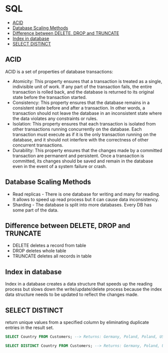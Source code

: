 # SQL
- [ACID](#acid)
- [Database Scaling Methods](#database_scaling_methods)
- [Difference between DELETE, DROP and TRUNCATE](#difference_between_delete_drop_and_truncate)
- [Index in database](#index_in_database)
- [SELECT DISTINCT](#select_distinct)

## ACID <a name="acid"></a>
ACID is a set of properties of database transactions:
- Atomicity: This property ensures that a transaction is treated as a single, indivisible unit of work. If any part of the transaction fails, the entire transaction is rolled back, and the database is returned to its original state before the transaction started.
- Consistency: This property ensures that the database remains in a consistent state before and after a transaction. In other words, a transaction should not leave the database in an inconsistent state where the data violates any constraints or rules.
- Isolation: This property ensures that each transaction is isolated from other transactions running concurrently on the database. Each transaction must execute as if it is the only transaction running on the database, and it should not interfere with the correctness of other concurrent transactions.
- Durability: This property ensures that the changes made by a committed transaction are permanent and persistent. Once a transaction is committed, its changes should be saved and remain in the database even in the event of a system failure or crash.

## Database Scaling Methods <a name="database_scaling_methods"></a>

- Read replicas - There is one database for writing and many for reading. It allows to speed up read process but it can cause data inconsistency.
- Sharding - The database is split into more databases. Every DB has some part of the data.

## Difference between DELETE, DROP and TRUNCATE <a name="difference_between_delete_drop_and_truncate"></a>
- DELETE deletes a record from table 
- DROP deletes whole table 
- TRUNCATE deletes all records in table

## Index in database <a name="index_in_database"></a>
Index in a database creates a data structure that speeds up the reading process but slows down the write/update/delete process because the index data structure needs to be updated to reflect the changes made.

## SELECT DISTINCT <a name="select_distinct"></a>
return unique values from a specified column by eliminating duplicate entries in the result set.
``` sql
SELECT Country FROM Customers; --> Returns: Germany, Poland, Poland, USA
```

``` sql
SELECT DISTINCT Country FROM Customers; --> Returns: Germany, Poland, USA
```